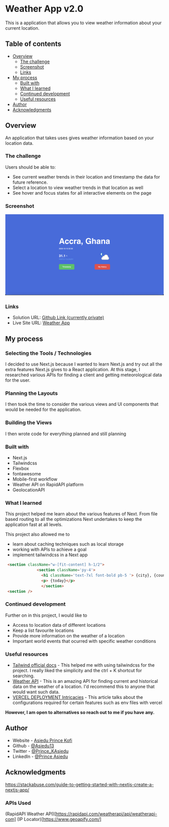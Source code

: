 # Weather App v2.0


This is a application that allows you to view weather information about your current location. 

## Table of contents

- [Overview](#overview)
  - [The challenge](#the-challenge)
  - [Screenshot](#screenshot)
  - [Links](#links)
- [My process](#my-process)
  - [Built with](#built-with)
  - [What I learned](#what-i-learned)
  - [Continued development](#continued-development)
  - [Useful resources](#useful-resources)
- [Author](#author)
- [Acknowledgments](#acknowledgments)

## Overview
An application that takes uses gives weather information based on your location data.
### The challenge

Users should be able to:

- See current weather trends in their location and timestamp the data for future reference.
- Select a location to view weather trends in that location as well
- See hover and focus states for all interactive elements on the page


### Screenshot

![The Solution](./public/weather-snap.png)

### Links

- Solution URL: [Github Link (currently private)](https://github.com/Asiedu13/weather-app)
- Live Site URL: [Weather App](https://weather-app-asiedu13.vercel.app/)

## My process
### Selecting the Tools / Technologies
I decided to use Next.js because I wanted to learn Next.js and try out all the extra features Next.js gives to a React application.
At this stage, I researched various APIs for finding a client and getting meteorological data for the user.

### Planning the Layouts
I then took the time to consider the various views and UI components that would be needed for the application.

### Building the Views 
I then wrote code for everything planned and still planning
### Built with

- Next.js
- Tailwindcss
- Flexbox
- fontawesome
- Mobile-first workflow
- Weather API on RapidAPI platform
- GeolocationAPI

### What I learned

This project helped me learn about the various features of Next. From file based routing to all the optimizations Next undertakes to keep the application fast at all levels.

This project also allowed me to
- learn about caching techniques such as local storage
- working with APIs to achieve a goal
- implement tailwindcss in a Next app



```html
 <section className="w-[fit-content] h-1/2">
              <section className='py-4'>
                <h1 className='text-7xl font-bold pb-5 '> {city}, {country_code}</h1>
                <p> {today}</p>
                </section>
 <section />
```


### Continued development
Further on in this project, I would like to
- Access to location data of different locations
- Keep a list favourite locations
- Provide more information on the weather of a location
- Important world events that ocurred with specific weather conditions

### Useful resources

- [Tailwind official docs](https://tailwindcss.com/docs/installation) - This helped me with using tailwindcss for the project. I really liked the simplicity and the ctrl + K shortcut for searching.
- [Weather API](https://rapidapi.com/weatherapi/api/weatherapi-com) - This is an amazing API for finding current and historical data on the weather of a location. I'd recommend this to anyone that would want such data.
- [VERCEL DEPLOYMENT Intricacies](https://vercel.com/docs/projects/environment-variables/system-environment-variables) - This article talks about the configurations required for certain features such as env files with vercel


**However, I am open to alternatives so reach out to me if you have any.**


## Author

- Website - [Asiedu Prince Kofi](Asiedu13.github.io)
- Github - [@Asiedu13](https://github.com/Asiedu13)
- Twitter - [@Prince_KAsiedu](https://www.twitter.com/Prince_KAsiedu)
- LinkedIn - [@Prince Asiedu](https://www.linkedin.com/in/princek-asiedu/)


## Acknowledgments

https://stackabuse.com/guide-to-getting-started-with-nextjs-create-a-nextjs-app/

### APIs Used
(RapidAPI Weather API)[https://rapidapi.com/weatherapi/api/weatherapi-com]
(IP Locator)[https://www.geoapify.com/]
